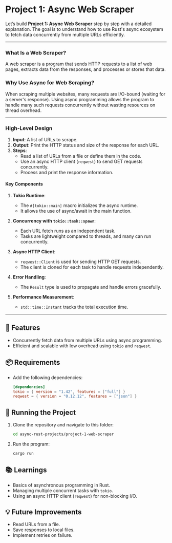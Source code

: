 
# Project 1: Async Web Scraper

Let’s build **Project 1: Async Web Scraper** step by step with a detailed explanation. The goal is to understand how to use Rust's async ecosystem to fetch data concurrently from multiple URLs efficiently.  

---

### **What Is a Web Scraper?**
A web scraper is a program that sends HTTP requests to a list of web pages, extracts data from the responses, and processes or stores that data.  

### **Why Use Async for Web Scraping?**
When scraping multiple websites, many requests are I/O-bound (waiting for a server's response). Using async programming allows the program to handle many such requests concurrently without wasting resources on thread overhead.

---

### **High-Level Design**
1. **Input**: A list of URLs to scrape.
2. **Output**: Print the HTTP status and size of the response for each URL.
3. **Steps**:
   - Read a list of URLs from a file or define them in the code.
   - Use an async HTTP client (`reqwest`) to send GET requests concurrently.
   - Process and print the response information.


#### **Key Components**
1. **Tokio Runtime**:
   - The `#[tokio::main]` macro initializes the async runtime.
   - It allows the use of async/await in the main function.

2. **Concurrency with `tokio::task::spawn`**:
   - Each URL fetch runs as an independent task.
   - Tasks are lightweight compared to threads, and many can run concurrently.

3. **Async HTTP Client**:
   - `reqwest::Client` is used for sending HTTP GET requests.
   - The client is cloned for each task to handle requests independently.

4. **Error Handling**:
   - The `Result` type is used to propagate and handle errors gracefully.

5. **Performance Measurement**:
   - `std::time::Instant` tracks the total execution time.

---


## 🚀 Features
- Concurrently fetch data from multiple URLs using async programming.
- Efficient and scalable with low overhead using `tokio` and `reqwest`.

## 📦 Requirements
- Add the following dependencies:
  ```toml
  [dependencies]
  tokio = { version = "1.42", features = ["full"] }
  reqwest = { version = "0.12.12", features = ["json"] }
  ```

## 📜 Running the Project
1. Clone the repository and navigate to this folder:
   ```bash
   cd async-rust-projects/project-1-web-scraper
   ```
2. Run the program:
   ```bash
   cargo run
   ```

## 📚 Learnings
- Basics of asynchronous programming in Rust.
- Managing multiple concurrent tasks with `tokio`.
- Using an async HTTP client (`reqwest`) for non-blocking I/O.

## 💡 Future Improvements
- Read URLs from a file.
- Save responses to local files.
- Implement retries on failure.


